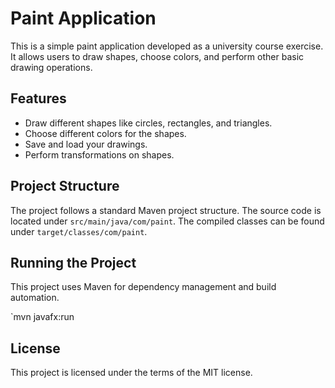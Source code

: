 # Paint Application

This is a simple paint application developed as a university course exercise. It allows users to draw shapes, choose colors, and perform other basic drawing operations.

## Features
- Draw different shapes like circles, rectangles, and triangles.
- Choose different colors for the shapes.
- Save and load your drawings.
- Perform transformations on shapes.

## Project Structure
The project follows a standard Maven project structure. The source code is located under `src/main/java/com/paint`. The compiled classes can be found under `target/classes/com/paint`.

## Running the Project
This project uses Maven for dependency management and build automation.

`mvn javafx:run

## License
This project is licensed under the terms of the MIT license.
